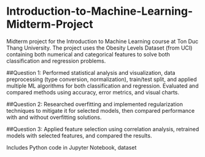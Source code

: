 # Introduction-to-Machine-Learning-Midterm-Project
Midterm project for the Introduction to Machine Learning course at Ton Duc Thang University. The project uses the Obesity Levels Dataset (from UCI) containing both numerical and categorical features to solve both classification and regression problems.

##Question 1: 
Performed statistical analysis and visualization, data preprocessing (type conversion, normalization), train/test split, and applied multiple ML algorithms for both classification and regression. Evaluated and compared methods using accuracy, error metrics, and visual charts.

##Question 2: 
Researched overfitting and implemented regularization techniques to mitigate it for selected models, then compared performance with and without overfitting solutions.

##Question 3: 
Applied feature selection using correlation analysis, retrained models with selected features, and compared the results.

Includes Python code in Jupyter Notebook, dataset
